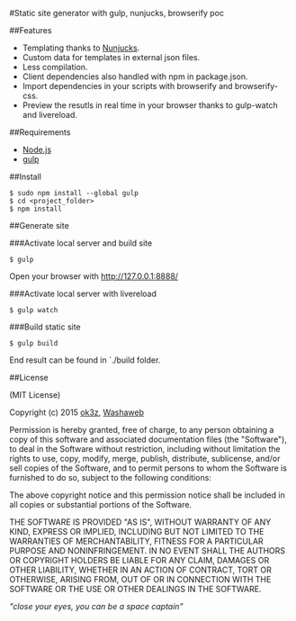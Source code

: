#Static site generator with gulp, nunjucks, browserify poc

##Features

- Templating thanks to [Nunjucks](https://mozilla.github.io/nunjucks/).
- Custom data for templates in external json files.
- Less compilation.
- Client dependencies also handled with npm in package.json.
- Import dependencies in your scripts with browserify and browserify-css.
- Preview the resutls in real time in your browser thanks to gulp-watch and livereload.


##Requirements

* [Node.js](https://nodejs.org/)
* [gulp](http://gulpjs.com/)


##Install

    $ sudo npm install --global gulp
    $ cd <project_folder>
    $ npm install


##Generate site

###Activate local server and build site

    $ gulp

Open your browser with http://127.0.0.1:8888/

###Activate local server with livereload

    $ gulp watch

###Build static site

    $ gulp build

End result can be found in `./build folder.


##License

(MIT License)

Copyright (c) 2015 [ok3z](http://www.twitter.com/olivier_k), [Washaweb](http://www.washaweb.com)

Permission is hereby granted, free of charge, to any person obtaining a copy of this software and associated documentation files (the "Software"), to deal in the Software without restriction, including without limitation the rights to use, copy, modify, merge, publish, distribute, sublicense, and/or sell copies of the Software, and to permit persons to whom the Software is furnished to do so, subject to the following conditions:

The above copyright notice and this permission notice shall be included in all copies or substantial portions of the Software.

THE SOFTWARE IS PROVIDED "AS IS", WITHOUT WARRANTY OF ANY KIND, EXPRESS OR IMPLIED, INCLUDING BUT NOT LIMITED TO THE WARRANTIES OF MERCHANTABILITY, FITNESS FOR A PARTICULAR PURPOSE AND NONINFRINGEMENT. IN NO EVENT SHALL THE AUTHORS OR COPYRIGHT HOLDERS BE LIABLE FOR ANY CLAIM, DAMAGES OR OTHER LIABILITY, WHETHER IN AN ACTION OF CONTRACT, TORT OR OTHERWISE, ARISING FROM, OUT OF OR IN CONNECTION WITH THE SOFTWARE OR THE USE OR OTHER DEALINGS IN THE SOFTWARE.

_"close your eyes, you can be a space captain"_
